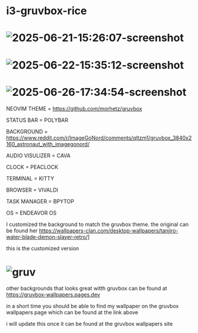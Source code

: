 # i3-gruvbox-rice
# ![2025-06-21-15:26:07-screenshot](https://github.com/user-attachments/assets/927fa042-1ff1-4ccc-9875-12292675d0bf)
# ![2025-06-22-15:35:12-screenshot](https://github.com/user-attachments/assets/7d430059-5514-4d99-b32b-bb07ba7d5574)
# ![2025-06-26-17:34:54-screenshot](https://github.com/user-attachments/assets/f57c1cad-4097-484b-9078-ad268f3627f9)


NEOVIM THEME = https://github.com/morhetz/gruvbox

STATUS BAR = POLYBAR

BACKGROUND = https://www.reddit.com/r/ImageGoNord/comments/qltzm1/gruvbox_3840x2160_astronaut_with_imagegonord/

AUDIO VISULIZER = CAVA

CLOCK = PEACLOCK

TERMINAL = KITTY

BROWSER = VIVALDI

TASK MANAGER = BPYTOP

OS = ENDEAVOR OS

I customized the background to match the gruvbox theme. the original can be found her https://wallpapers-clan.com/desktop-wallpapers/tanjiro-water-blade-demon-slayer-retro/]

this is the customized version
# ![gruv](https://github.com/user-attachments/assets/cefec775-6222-4320-a4d6-9fa320fbaf28)

other backgrounds that looks great witth gruvbox can be found at https://gruvbox-wallpapers.pages.dev

in a short time you should be able to find my wallpaper on the gruvbox wallpapers page which can be found at the link above

i will update this once it can be found at the gruvbox wallpapers site
